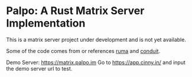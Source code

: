 # Palpo: A Rust Matrix Server Implementation

This is a matrix server project under development and is not yet available.

Some of the code comes from or references [ruma](https://github.com/ruma/ruma) and [conduit](https://gitlab.com/famedly/conduit).

Demo Server: https://matrix.palpo.im Go to https://app.cinny.in/ and input the demo server url to test.
